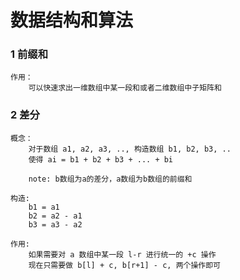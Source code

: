 # 数据结构和算法



### 1 前缀和

```
作用：
	可以快速求出一维数组中某一段和或者二维数组中子矩阵和
```



### 2 差分

```
概念：
	对于数组 a1, a2, a3, .., 构造数组 b1, b2, b3, ..
	使得 ai = b1 + b2 + b3 + ... + bi
	
	note: b数组为a的差分，a数组为b数组的前缀和

构造:
	b1 = a1
	b2 = a2 - a1
	b3 = a3 - a2
	
作用:
	如果需要对 a 数组中某一段 l-r 进行统一的 +c 操作
	现在只需要做 b[l] + c, b[r+1] - c, 两个操作即可
```

